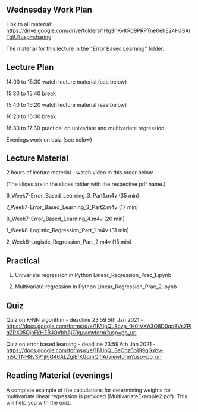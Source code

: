 Wednesday Work Plan
----------------

Link to all material: https://drive.google.com/drive/folders/1Hg3rlKvKRd9PRPTne0ehE24HaSArTgtU?usp=sharing

The material for this lecture in the "Error Based Learning" folder.

Lecture Plan
------------

14:00 to 15:30 watch lecture material (see below)

15:30 to 15:40 break

15:40 to 16:20 watch lecture material (see below)

16:20 to 16:30 break

16:30 to 17:30 practical on univariate and multivariate regression

Evenings work on quiz (see below)

Lecture Material
----------------
2 hours of lecture material - watch video in this order below.

(The slides are in the slides folder with the respective pdf name.)

6_Week7-Error_Based_Learning_3_Part1.m4v (35 min)

7_Week7-Error_Based_Learning_3_Part2.m4v (17 min)

8_Week7-Error_Based_Learning_4.m4v (20 min)

1_Week8-Logistic_Regression_Part_1.m4v (31 min)

2_Week8-Logistic_Regression_Part_2.m4v (15 min)

Practical
---------

1) Univariate regression in Python Linear_Regression_Prac_1.ipynb

2) Multivariate regression in Python Linear_Regression_Prac_2.ipynb

Quiz
----

Quiz on K-NN algorithm - deadline 23:59 5th Jan 2021 - https://docs.google.com/forms/d/e/1FAIpQLScvp_fH0tVXA3O8D0qp8VsZPiqZRX05QjhFkHZBJOVbhAj7Rg/viewform?usp=pp_url

Quiz on error based learning - deadline 23:59 6th Jan 2021 - https://docs.google.com/forms/d/e/1FAIpQLSeCpz6o199qGxbv-m5CTNH8ySP1jPjG46ALZgiEfKGqmQiflA/viewform?usp=pp_url

Reading Material (evenings)
-----------------

A complete example of the calculations for determining weights for multivariate linear regression is provided (MultivariateExample2.pdf). 
This will help you with the quiz.


